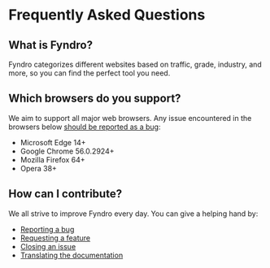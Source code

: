 <!-- SPDX-License-Identifier: MIT -->

# Frequently Asked Questions

## What is Fyndro?

Fyndro categorizes different websites based on traffic, grade,
industry, and more, so you can find the perfect tool you need.

## Which browsers do you support?

We aim to support all major web browsers. Any issue encountered in the browsers below
[should be reported as a bug](https://github.com/CMihai99/fyndro/issues/new?assignees=&labels=bug&template=bug_report.md&title=%5BBug%5D):

-   Microsoft Edge 14+
-   Google Chrome 56.0.2924+
-   Mozilla Firefox 64+
-   Opera 38+
<!--
- Samsung Internet 6.2.01.12+
- Huawei Browser 9.1.0.103+
-->

## How can I contribute?

We all strive to improve Fyndro every day. You can give a helping hand by:

-   [Reporting a bug](https://github.com/CMihai99/fyndro/issues/new?assignees=&labels=bug&template=bug_report.md&title=%28Bug%29)
-   [Requesting a feature](https://github.com/CMihai99/fyndro/issues/new?assignees=&labels=feature&template=feature_request.md&title=%28Feature%29)
-   [Closing an issue](https://github.com/CMihai99/fyndro/issues?q=is%3Aissue+is%3Aopen)
-   [Translating the documentation](https://crowdin.com/project/andro-project)